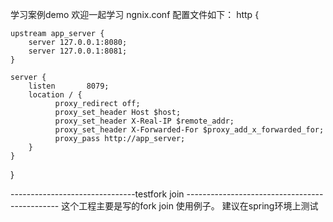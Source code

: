 学习案例demo 欢迎一起学习
ngnix.conf  配置文件如下：
http {

	upstream app_server {
		server 127.0.0.1:8080;
		server 127.0.0.1:8081;
	}

    server {
        listen       8079;
        location / {
		      proxy_redirect off;
			  proxy_set_header Host $host;
			  proxy_set_header X-Real-IP $remote_addr;
              proxy_set_header X-Forwarded-For $proxy_add_x_forwarded_for;
		      proxy_pass http://app_server;
        }
    }
 }
 
 
 
 -------------------------------testfork join ----------------------------------------------
 这个工程主要是写的fork join 使用例子。 建议在spring环境上测试
